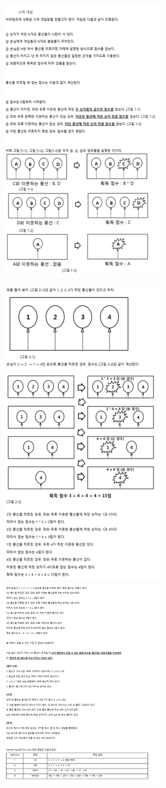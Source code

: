 ![alt text](images/image_01.png)

![alt text](images/image_02.png)

![alt text](images/image_03.png)